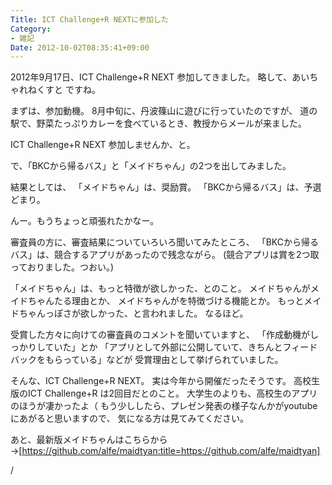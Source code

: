 ```yaml
---
Title: ICT Challenge+R NEXTに参加した
Category:
- 雑記
Date: 2012-10-02T08:35:41+09:00
---
```


2012年9月17日、ICT Challenge+R NEXT 参加してきました。
略して、あいちゃれねくすと ですね。

まずは、参加動機。
8月中旬に、丹波篠山に遊びに行っていたのですが、
道の駅で、野菜たっぷりカレーを食べているとき、教授からメールが来ました。

ICT Challenge+R NEXT 参加しませんか、と。

で、「BKCから帰るバス」と「メイドちゃん」の2つを出してみました。


結果としては、
「メイドちゃん」は、奨励賞。
「BKCから帰るバス」は、予選どまり。

んー。もうちょっと頑張れたかなー。


審査員の方に、審査結果についていろいろ聞いてみたところ、
「BKCから帰るバス」は、競合するアプリがあったので残念ながら。
(競合アプリは賞を2つ取っておりました。つおい。)

「メイドちゃん」は、もっと特徴が欲しかった、とのこと。
メイドちゃんがメイドちゃんたる理由とか、
メイドちゃんがを特徴づける機能とか。
もっとメイドちゃんっぽさが欲しかった、と言われました。
なるほど。

受賞した方々に向けての審査員のコメントを聞いていますと、
「作成動機がしっかりしていた」とか
「アプリとして外部に公開していて、きちんとフィードバックをもらっている」などが
受賞理由として挙げられていました。


そんな、ICT Challenge+R NEXT。
実は今年から開催だったそうです。
高校生版のICT Challenge+R は2回目だとのこと。
大学生のよりも、高校生のアプリのほうが凄かったよ（
もう少ししたら、プレゼン発表の様子なんかがyoutubeにあがると思いますので、
気になる方は見てみてください。


あと、最新版メイドちゃんはこちらから→[https://github.com/alfe/maidtyan:title=https://github.com/alfe/maidtyan]

/
